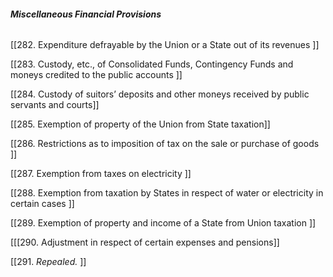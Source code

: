 ###### **_Miscellaneous Financial Provisions_**

[[282. Expenditure defrayable by the Union or a State out of its revenues ]]

[[283. Custody, etc., of Consolidated Funds, Contingency Funds and moneys credited to the public accounts ]]

[[284. Custody of suitors’ deposits and other moneys received by public servants and courts]]

[[285. Exemption of property of the Union from State taxation]]

[[286. Restrictions as to imposition of tax on the sale or purchase of goods ]]

[[287. Exemption from taxes on electricity ]]

[[288. Exemption from taxation by States in respect of water or electricity in certain cases ]]

[[289. Exemption of property and income of a State from Union taxation ]]

[[[290. Adjustment in respect of certain expenses and pensions]]

[[291. _Repealed._ ]]